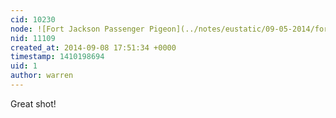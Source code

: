 ```yaml
---
cid: 10230
node: ![Fort Jackson Passenger Pigeon](../notes/eustatic/09-05-2014/fort-jackson-passenger-pigeon)
nid: 11109
created_at: 2014-09-08 17:51:34 +0000
timestamp: 1410198694
uid: 1
author: warren
---
```


Great shot!